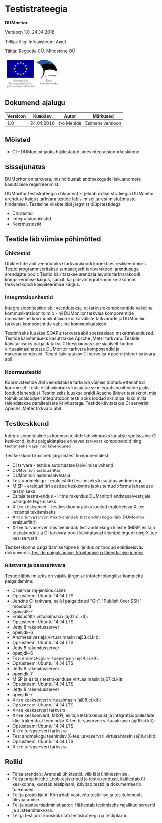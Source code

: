 # Testistrateegia

**DUMonitor**

Versioon 1.0, 24.04.2016

Tellija: Riigi Infosüsteemi Amet

Täitja: Degeetia OÜ, Mindstone OÜ

![EL struktuurifondid](EL_struktuuri-_ja_investeerimisfondid_horisontaalne.jpg)

## Dokumendi ajalugu

| Versioon | Kuupäev    | Autor      | Märkused
|----------|------------|------------|----------------------------------------------
| 1.0      | 24.04.2016 | Ivo Mehide | Esimene versioon

## Mõisted

* CI - DUMonitor jaoks häälestatud pidevintegratsiooni keskkond.
 

## Sissejuhatus

DUMonitor on tarkvara, mis hõlbustab andmekogudel isikuandmete kasutamise registreerimist. 

DUMonitor testistrateegia dokument kirjeldab üldise strateegia DUMonitor arenduse käigus tarkvara testide läbiviimisel ja testimistulemuste hindamisel. Testimine viiakse läbi järgmist tüüpi testidega:

* Ühiktestid
* Integratsioonitestid
* Koormustestid

## Testide läbiviimise põhimõtted

### Ühiktestid

Ühiktestide abil veendutakse tarkvarakoodi korrektses realiseerimises. Testid programmeeritakse samaaegselt tarkvarakoodi arendusega arendajate poolt. Testid käivitatakse arendaja arvutis tarkvarakoodi kompileerimise käigus, samuti ka pidevintegratsiooni keskkonnas tarkvarakoodi kompileerimise käigus.

### Integratsioonitestid

Integratsioonitestide abil veendutakse, et tarkvarakomponentide vaheline kommunikatsioon toimib - nii DUMonitor tarkvara komponentide omavaheline kommunikatsioon kui ka väliste tarkvarade ja DUMonitor tarkvara komponentide vaheline kommunikatsioon.

Testimiseks luuakse SOAPui tarkvara abil spetsiaalsed makettrakendused. Testide käivitamiseks kasutatakse Apache jMeter tarkvara. Testide käivitamiseks paigaldatakse CI keskkonnas spetsiaalselt loodud virtuaalmasinatesse DUMonitor tarkvara komponendid ja makettrakendused. Testid käivitatakse CI serverist Apache jMeter tarkvara abil.

### Koormustestid

Koormustestide abil veendutakse tarkvara võimes töötada ettenähtud koormusel. Testide läbiviimiseks kasutatakse integratsioonitestide jaoks loodud lahendusi. Testimiseks luuakse eraldi Apache jMeter testiskript, mis toimib analoogselt integratsioonitesti jaoks loodud skriptiga, kuid mida täiendatakse paralleelsete käivitustega.  Testide kävitatakse CI serverist Apache jMeter tarkvara abil.

## Testkeskkond

Integratsioonitestide ja koormustestide läbiviimiseks luuakse spetsiaalne CI keskkond, kuhu paigaldatakse erinevad tarkvara komponendid ning testimiseks vajalikud lahendused.

Testkeskkond koosneb järgmistest komponentidest:

* CI tarvara - testide automaatse läbiviimise vahend
* DUMonitori eraldusfilter
* DUMonitori andmesalvestaja
* Test andmekogu - eraldusfiltri testimiseks kasutatav andmekogu
* MISP - eraldusfiltri eesti.ee keskkonna jaoks tehtud xforms lahenduse testimiseks
* Esitaja testrakendus - lihtne rakendus DUMonitori andmesalvestajale päringute tegemiseks
* X-tee keskserver - testkeskkonna jaoks loodud eraldiseisva X-tee instantsi tekitamiseks
* X-tee turvaserver, mis teenindab test andmekogu (läbi DUMonitor eraldusfiltri)
* X-tee turvaserver, mis teenindab test andmekogu kliente (MISP, esitaja testrakendus ja CI tarkvara poolt käivitatavad klientpäringud) ning X-tee keskserverit

Testkeskkonna paigaldamise täpne kirjeldus on toodud eraldiseisvas dokumendis [Testide paigaldamise, käivitamise ja täiendamise juhend](Testide_paigaldamine.md)

### Riistvara ja baastarkvara

Testide läbiviimiseks on vajalik järgmise infotehnoloogilise kompleksi paigaldamine:

* CI server (aj-jenkins.ci.kit):
 * Opsüsteem: Ubuntu 14.04 LTS
 * Jenkins CI tarkvara, sellel paigaldatud "Git", "Publish Over SSH" moodulid
 * openjdk-7
* Eraldusfiltri virtuaalmasin (aj02.ci.kit):
 * Opsüsteem: Ubuntu 14.04 LTS
 * Jetty 8 rakendusserver
 * openjdk-6
* Andmesalvestaja virtuaalmasin (aj03.ci.kit):
 * Opsüsteem: Ubuntu 14.04 LTS
 * Jetty 8 rakendusserver
 * openjdk-6
* Test andmekogu virtuaalmasin (aj04.ci.kit):
 * Opsüsteem: Ubuntu 14.04 LTS
 * Jetty 8 rakendusserver
 * openjdk-7
* MISP ja esitaja testrakenduse virtuaalmasin (aj07.ci.kit):
 * Opsüsteem: Ubuntu 14.04 LTS
 * Jetty 8 rakendusserver
 * openjdk-7
* X-tee keskserveri virtuaalmasin (aj08.ci.kit):
 * Opsüsteem: Ubuntu 14.04 LTS
 * X-tee keskserveri tarkvara
* X-tee keskserverit, MISPi, esitaja testrakendust ja integratsioonitestide klientrakendust teenindav X-tee turvaserveri virtuaalmasin (aj09.ci.kit):
 * Opsüsteem: Ubuntu 14.04 LTS
 * X-tee turvaserveri tarkvara
* Test andmekogu teenindav X-tee turvaserveri virtuaalmasin (aj10.ci.kit):
 * Opsüsteem: Ubuntu 14.04 LTS
 * X-tee turvaserveri tarkvara

## Rollid

* Täitja arendaja: Arendab ühiktestid, viib läbi ühiktestimise.
* Täitja projektijuht: Loob testskriptid ja testrakenduse, häälestab CI keskkonna, koostab testiplaani, käivitab testid ja dokumenteerib tulemused.
* Tellija projektijuht: Korraldab vastuvõtutestimise ja testitulemuste ülevaatamise.
* Tellija süsteemiadministraator: Häälestab testimiseks vajalikud serverid ja süsteemitarkvara.
* Tellija testijuht: kooskõlastab testistrateegia ja testiplaani.
